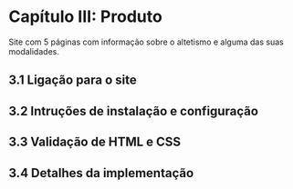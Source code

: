 # Capítulo III: Produto

Site com 5 páginas com informação sobre o altetismo e alguma das suas modalidades.

## 3.1 Ligação para o site

## 3.2 Intruções de instalação e configuração

## 3.3 Validação de HTML e CSS

## 3.4 Detalhes da implementação
